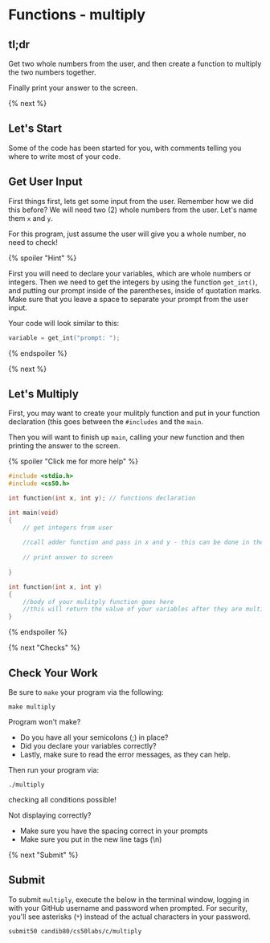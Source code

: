 # Functions - multiply

## tl;dr

Get two whole numbers from the user, and then create a function to multiply the two numbers together.

Finally print your answer to the screen.

{% next %}

## Let's Start

Some of the code has been started for you, with comments telling you where to write most of your code.

## Get User Input

First things first, lets get some input from the user. Remember how we did this before? We will need two (2) whole numbers from the user. Let's name them `x` and `y`.

For this program, just assume the user will give you a whole number, no need to check!

{% spoiler "Hint" %}

First you will need to declare your variables, which are whole numbers or integers. Then we need to get the integers by using the function `get_int()`, and putting our prompt inside of the parentheses, inside of quotation marks.  Make sure that you leave a space to separate your prompt from the user input.

Your code will look similar to this:

```c
variable = get_int("prompt: ");
```

{% endspoiler %}

{% next %}

## Let's Multiply

First, you may want to create your mulitply function and put in your function declaration (this goes between the `#includes` and the `main`.

Then you will want to finish up `main`, calling your new function and then printing the answer to the screen.

{% spoiler "Click me for more help" %}

```c
#include <stdio.h>
#include <cs50.h>

int function(int x, int y); // functions declaration

int main(void)
{
    // get integers from user
    
    //call adder function and pass in x and y - this can be done in the next step instead of here
    
    // print answer to screen
    
}

int function(int x, int y)
{
    //body of your mulitply function goes here
    //this will return the value of your variables after they are multiplied together
}
```

{% endspoiler %}

{% next "Checks" %}

## Check Your Work

Be sure to `make` your program via the following:

```
make multiply
```

Program won't make?

- Do you have all your semicolons (;) in place?
- Did you declare your variables correctly?
- Lastly, make sure to read the error messages, as they can help.

Then run your program via:

```
./multiply
```

checking all conditions possible!

Not displaying correctly?

- Make sure you have the spacing correct in your prompts
- Make sure you put in the new line tags (\n)

{% next "Submit" %}

## Submit

To submit `multiply`, execute the below in the terminal window, logging in with your GitHub username and password when prompted. For security, you'll see asterisks (`*`) instead of the actual characters in your password.
```
submit50 candib80/cs50labs/c/multiply
```
